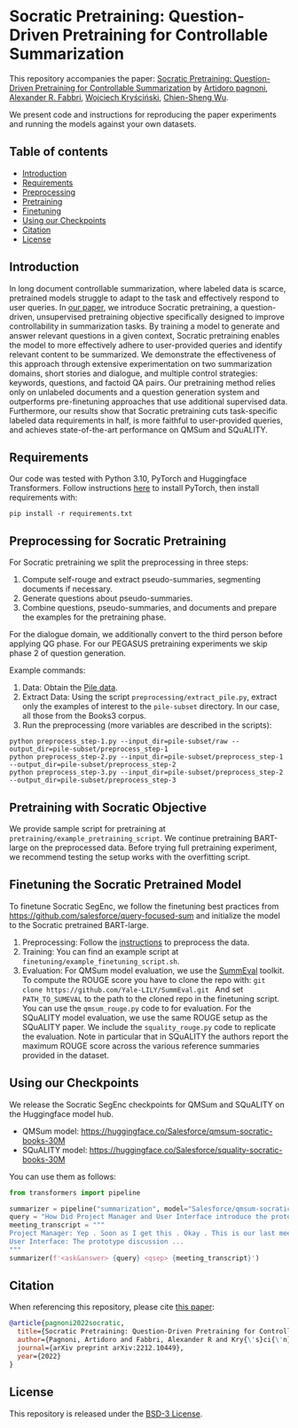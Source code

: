 # Socratic Pretraining: Question-Driven Pretraining for Controllable Summarization

This repository accompanies the paper: [Socratic Pretraining: Question-Driven Pretraining for Controllable Summarization](https://arxiv.org/abs/2212.10449) by [Artidoro pagnoni](https://artidoro.github.io/), [Alexander R. Fabbri](https://alex-fabbri.github.io/),
[Wojciech Kryściński](https://twitter.com/iam_wkr), [Chien-Sheng Wu](https://jasonwu0731.github.io/).

We present code and instructions for reproducing the paper experiments and running the models against your own datasets.

## Table of contents
- [Introduction](#introduction)
- [Requirements](#requirements)
- [Preprocessing](#preprocessing-for-socratic-pretraining)
- [Pretraining](#pretraining-with-socratic-objective)
- [Finetuning](#finetuning-the-socratic-pretrained-model)
- [Using our Checkpoints](#using-our-checkpoints)
- [Citation](#citation)
- [License](#license)

## Introduction
In long document controllable summarization, where labeled data is scarce, pretrained models struggle to adapt to the task and effectively respond to user queries. In [our paper](https://arxiv.org/abs/2212.10449), we introduce Socratic pretraining, a question-driven, unsupervised pretraining objective specifically designed to improve controllability in summarization tasks. By training a model to generate and answer relevant questions in a given context, Socratic pretraining enables the model to more effectively adhere to user-provided queries and identify relevant content to be summarized. We demonstrate the effectiveness of this approach through extensive experimentation on two summarization domains, short stories and dialogue, and multiple control strategies: keywords, questions, and factoid QA pairs. Our pretraining method relies only on unlabeled documents and a question generation system and outperforms pre-finetuning approaches that use additional supervised data. Furthermore, our results show that Socratic pretraining cuts task-specific labeled data requirements in half, is more faithful to user-provided queries, and achieves state-of-the-art performance on QMSum and SQuALITY.

## Requirements
Our code was tested with Python 3.10, PyTorch and Huggingface Transformers.  Follow instructions [here](https://pytorch.org/get-started/locally/) to install PyTorch, then install requirements with:
```
pip install -r requirements.txt
```

## Preprocessing for Socratic Pretraining
For Socratic pretraining we split the preprocessing in three steps: 
1. Compute self-rouge and extract pseudo-summaries, segmenting documents if necessary. 
2. Generate questions about pseudo-summaries. 
3. Combine questions, pseudo-summaries, and documents and prepare the examples for the pretraining phase.

For the dialogue domain, we additionally convert to the third person before applying QG phase. For our PEGASUS pretraining experiments we skip phase 2 of question generation.

Example commands:
1. Data: Obtain the [Pile data](https://pile.eleuther.ai/#:~:text=The%20Pile%20is%20a%20825%20GiB%20diverse%2C%20open,800GB%20Dataset%20of%20Diverse%20Text%20for%20Language%20Modeling). 
2. Extract Data: Using the script `preprocessing/extract_pile.py`, extract only the examples of interest to the `pile-subset` directory. In our case, all those from the Books3 corpus. 
3. Run the preprocessing (more variables are described in the scripts):
```
python preprocess_step-1.py --input_dir=pile-subset/raw --output_dir=pile-subset/preprocess_step-1
python preprocess_step-2.py --input_dir=pile-subset/preprocess_step-1 --output_dir=pile-subset/preprocess_step-2
python preprocess_step-3.py --input_dir=pile-subset/preprocess_step-2 --output_dir=pile-subset/preprocess_step-3

```

## Pretraining with Socratic Objective
We provide sample script for pretraining at `pretraining/example_pretraining_script`. We continue pretraining BART-large on the preprocessed data. Before trying full pretraining experiment, we recommend testing the setup works with the overfitting script.

## Finetuning the Socratic Pretrained Model
To finetune Socratic SegEnc, we follow the finetuning best practices from https://github.com/salesforce/query-focused-sum and initialize the model to the Socratic pretrained BART-large. 

1. Preprocessing: Follow the [instructions](https://github.com/salesforce/query-focused-sum/blob/46cb3878ff9f55b963ad94728676189a6d421d60/preprocessing/README.md) to preprocess the data.
2. Training: You can find an example script at `finetuning/example_finetuning_script.sh`. 
3. Evaluation: For QMSum model evaluation, we use the [SummEval](https://github.com/Yale-LILY/SummEval) toolkit. To compute the ROUGE score you have to clone the repo with:
`git clone https://github.com/Yale-LILY/SummEval.git `
And set `PATH_TO_SUMEVAL` to the path to the cloned repo in the finetuning script. You can use the `qmsum_rouge.py` code to for evaluation. For the SQuALITY model evaluation, we use the same ROUGE setup as the SQuALITY paper. We include the `squality_rouge.py` code to replicate the evaluation. Note in particular that in SQuALITY the authors report the maximum ROUGE score across the various reference summaries provided in the dataset. 

## Using our Checkpoints
We release the Socratic SegEnc checkpoints for QMSum and SQuALITY on the Huggingface model hub.

- QMSum model: https://huggingface.co/Salesforce/qmsum-socratic-books-30M
- SQuALITY model: https://huggingface.co/Salesforce/squality-socratic-books-30M

You can use them as follows:

```python
from transformers import pipeline

summarizer = pipeline("summarization", model="Salesforce/qmsum-socratic-books-30M")
query = "How Did Project Manager and User Interface introduce the prototype of the remote control?"
meeting_transcript = """
Project Manager: Yep . Soon as I get this . Okay . This is our last meeting . Um I'll go ahead and go through the minutes from the previous meeting . Uh and then we'll have a , the prototype presentation .  Um then we will um do an evaluation . Uh or we'll see what , what we need to have under the criteria for the evaluation . Then we'll go through the finance and see if we fall within the budget . Um then we'll do the evaluation , and then we can finish up after that with um any changes that we'll need to make , or hopefully everything will fall right in line . Um let's see , minutes from the last meeting . Um we looked at uh the the trends . We had uh the fashion trends that people want a fancy look-and-feel . It was twice as important as anything else . Um they liked fruit and vegetables in the new styles . Um and a spongy feel . So we were talking about trying to incorporate those into our prototype . Um they wanted limited buttons and simplicity . Um then we looked at the uh the method for coming up with our own remote . Um looking at other other devices . Um the iPod , we really liked the look of that . Um we also had uh the kid's remote for a simple idea . Um a two part remote , which was what were were originally looking at . Uh and then um there was talk of spee uh speech recognition um becoming more uh predominant and easier to use . But I think we've still decided not to go with that .  Then we looked at the components um the materials for the case , the different energy sources , the different types of chips , um and made a decision on what we were going to use to make our remote . Um and basically how , what were making for the prototype . So I'm going to leave it at that and let you guys take over .\n
User Interface: The prototype discussion ...                                     
"""
summarizer(f'<ask&answer> {query} <qsep> {meeting_transcript}')
```

## Citation
When referencing this repository, please cite [this paper](https://arxiv.org/abs/2212.10449):
```bibtex
@article{pagnoni2022socratic,
  title={Socratic Pretraining: Question-Driven Pretraining for Controllable Summarization},
  author={Pagnoni, Artidoro and Fabbri, Alexander R and Kry{\'s}ci{\'n}ski, Wojciech and Wu, Chien-Sheng},
  journal={arXiv preprint arXiv:2212.10449},
  year={2022}
}
```


## License

This repository is released under the [BSD-3 License](LICENSE.txt).
